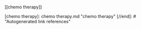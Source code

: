 [[chemo therapy]]

[//begin]: # "Autogenerated link references for markdown compatibility"
[chemo therapy]: chemo therapy.md "chemo therapy"
[//end]: # "Autogenerated link references"

